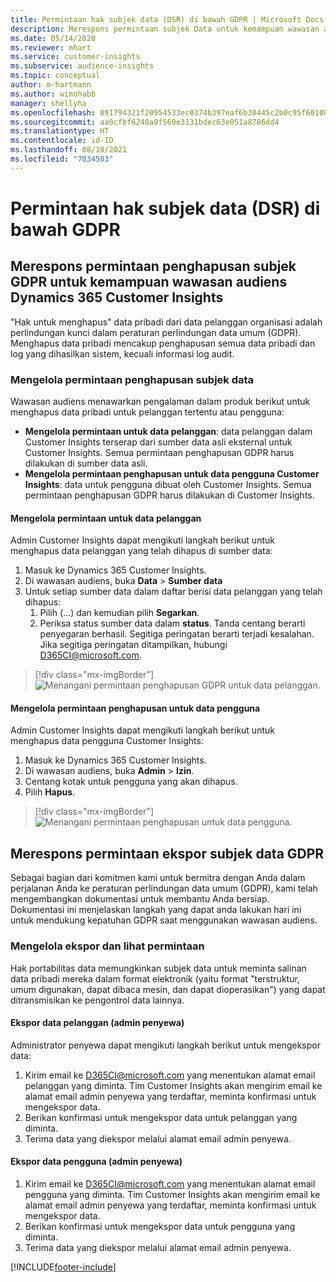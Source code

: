 ```yaml
---
title: Permintaan hak subjek data (DSR) di bawah GDPR | Microsoft Docs
description: Merespons permintaan subjek Data untuk kemampuan wawasan audiens Dynamics 365 Customer Insights.
ms.date: 05/14/2020
ms.reviewer: mhart
ms.service: customer-insights
ms.subservice: audience-insights
ms.topic: conceptual
author: m-hartmann
ms.author: wimohabb
manager: shellyha
ms.openlocfilehash: 891794321f20954533ec0374b397eaf6b30445c2b0c95f601009912b3c3950a7
ms.sourcegitcommit: aa0cfbf6240a9f560e3131bdec63e051a8786dd4
ms.translationtype: HT
ms.contentlocale: id-ID
ms.lasthandoff: 08/10/2021
ms.locfileid: "7034503"
---
```

# <a name="data-subject-rights-dsr-requests-under-gdpr"></a>Permintaan hak subjek data (DSR) di bawah GDPR

## <a name="responding-to-gdpr-data-subject-delete-requests-for-dynamics-365-customer-insights-audience-insights-capability"></a>Merespons permintaan penghapusan subjek GDPR untuk kemampuan wawasan audiens Dynamics 365 Customer Insights

"Hak untuk menghapus" data pribadi dari data pelanggan organisasi adalah perlindungan kunci dalam peraturan perlindungan data umum (GDPR). Menghapus data pribadi mencakup penghapusan semua data pribadi dan log yang dihasilkan sistem, kecuali informasi log audit.

### <a name="manage-data-subject-delete-requests"></a>Mengelola permintaan penghapusan subjek data

Wawasan audiens menawarkan pengalaman dalam produk berikut untuk menghapus data pribadi untuk pelanggan tertentu atau pengguna:

- **Mengelola permintaan untuk data pelanggan**: data pelanggan dalam Customer Insights terserap dari sumber data asli eksternal untuk Customer Insights. Semua permintaan penghapusan GDPR harus dilakukan di sumber data asli.
- **Mengelola permintaan penghapusan untuk data pengguna Customer Insights**: data untuk pengguna dibuat oleh Customer Insights. Semua permintaan penghapusan GDPR harus dilakukan di Customer Insights.

#### <a name="manage-delete-requests-for-customer-data"></a>Mengelola permintaan untuk data pelanggan

Admin Customer Insights dapat mengikuti langkah berikut untuk menghapus data pelanggan yang telah dihapus di sumber data:

1. Masuk ke Dynamics 365 Customer Insights.
2. Di wawasan audiens, buka **Data** > **Sumber data**
3. Untuk setiap sumber data dalam daftar berisi data pelanggan yang telah dihapus:
   1. Pilih (...) dan kemudian pilih **Segarkan**.
   2. Periksa status sumber data dalam **status**. Tanda centang berarti penyegaran berhasil. Segitiga peringatan berarti terjadi kesalahan. Jika segitiga peringatan ditampilkan, hubungi D365CI@microsoft.com.

> [!div class="mx-imgBorder"]
> ![Menangani permintaan penghapusan GDPR untuk data pelanggan.](media/gdpr-data-sources.png "Menangani permintaan penghapusan GDPR untuk data pelanggan")

#### <a name="manage-delete-requests-for-user-data"></a>Mengelola permintaan penghapusan untuk data pengguna

Admin Customer Insights dapat mengikuti langkah berikut untuk menghapus data pengguna Customer Insights:

1. Masuk ke Dynamics 365 Customer Insights.
2. Di wawasan audiens, buka **Admin** > **Izin**.
3. Centang kotak untuk pengguna yang akan dihapus.
4. Pilih **Hapus**.

> [!div class="mx-imgBorder"]
> ![Menangani permintaan penghapusan untuk data pengguna.](media/gdpr-permissions.png "Menangani permintaan penghapusan untuk data pengguna")

## <a name="responding-to-gdpr-data-subject-export-requests"></a>Merespons permintaan ekspor subjek data GDPR

Sebagai bagian dari komitmen kami untuk bermitra dengan Anda dalam perjalanan Anda ke peraturan perlindungan data umum (GDPR), kami telah mengembangkan dokumentasi untuk membantu Anda bersiap. Dokumentasi ini menjelaskan langkah yang dapat anda lakukan hari ini untuk mendukung kepatuhan GDPR saat menggunakan wawasan audiens.

### <a name="manage-export-and-view-requests"></a>Mengelola ekspor dan lihat permintaan

Hak portabilitas data memungkinkan subjek data untuk meminta salinan data pribadi mereka dalam format elektronik (yaitu format "terstruktur, umum digunakan, dapat dibaca mesin, dan dapat dioperasikan") yang dapat ditransmisikan ke pengontrol data lainnya.

#### <a name="export-customer-data-tenant-admin"></a>Ekspor data pelanggan (admin penyewa)

Administrator penyewa dapat mengikuti langkah berikut untuk mengekspor data:

1. Kirim email ke D365CI@microsoft.com yang menentukan alamat email pelanggan yang diminta. Tim Customer Insights akan mengirim email ke alamat email admin penyewa yang terdaftar, meminta konfirmasi untuk mengekspor data.
2. Berikan konfirmasi untuk mengekspor data untuk pelanggan yang diminta.
3. Terima data yang diekspor melalui alamat email admin penyewa.

#### <a name="export-user-data-tenant-admin"></a>Ekspor data pengguna (admin penyewa)

1. Kirim email ke D365CI@microsoft.com yang menentukan alamat email pengguna yang diminta. Tim Customer Insights akan mengirim email ke alamat email admin penyewa yang terdaftar, meminta konfirmasi untuk mengekspor data.
2. Berikan konfirmasi untuk mengekspor data untuk pengguna yang diminta.
3. Terima data yang diekspor melalui alamat email admin penyewa.


[!INCLUDE[footer-include](../includes/footer-banner.md)]